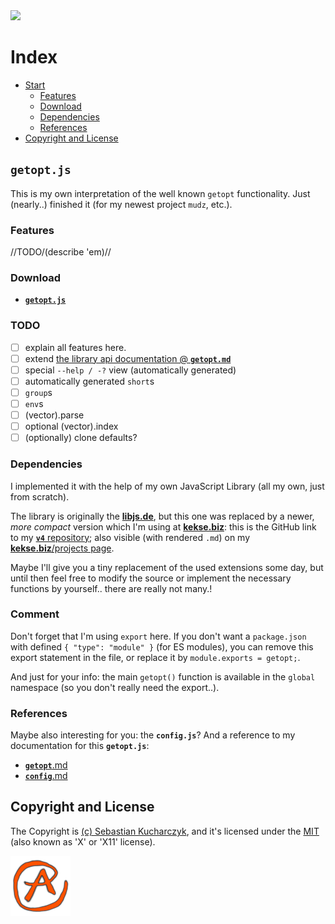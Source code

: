 <img src="https://kekse.biz/github.php?draw&override=github:getopt.js&text=v4&draw" />

# Index
* [Start](#getoptjs)
    * [Features](#features)
    * [Download](#download)
    * [Dependencies](#dependencies)
    * [References](#references)
* [Copyright and License](#copyright-and-license)

## `getopt.js`
This is my own interpretation of the well known `getopt` functionality.
Just (nearly..) finished it (for my newest project `mudz`, etc.).

### Features
//TODO/(describe 'em)//

### Download
* [**`getopt.js`**](js/getopt.js)

### TODO
- [ ] explain all features here.
- [ ] extend [the library api documentation @ **`getopt.md`**](https://github.com/kekse1/v4/blob/git/docs/modules/lib/getopt.md)
- [ ] special `--help / -?` view (automatically generated)
- [ ] automatically generated `short`s
- [ ] `group`s
- [ ] `env`s
- [ ] (vector).parse
- [ ] optional (vector).index
- [ ] (optionally) clone defaults?

### Dependencies
I implemented it with the help of my own JavaScript Library (all my own, just from scratch).

The library is originally the [**libjs.de**](https://libjs.de/), but this one was replaced by a newer,
_more compact_ version which I'm using at [**kekse.biz**](https://kekse.biz/): this is the GitHub link
to my [**`v4`** repository](https://github.com/kekse1/v4/); also visible (with rendered `.md`) on my
[**kekse.biz**/projects page](https://kekse.biz/#github://kekse1/).

Maybe I'll give you a tiny replacement of the used extensions some day, but until then feel free to
modify the source or implement the necessary functions by yourself.. there are really not many.!

### Comment
Don't forget that I'm using `export` here. If you don't want a `package.json` with defined `{ "type": "module" }`
(for ES modules), you can remove this export statement in the file, or replace it by `module.exports = getopt;`.

And just for your info: the main `getopt()` function is available in the `global` namespace (so you don't really
need the export..).

### References
Maybe also interesting for you: the **`config.js`**? And a reference to my documentation for this **`getopt.js`**:

* [**`getopt`**.md](https://github.com/kekse1/v4/blob/git/docs/modules/lib/getopt.md)
* [**`config`**.md](https://github.com/kekse1/v4/blob/git/docs/modules/lib/config.md)

## Copyright and License
The Copyright is [(c) Sebastian Kucharczyk](COPYRIGHT.txt),
and it's licensed under the [MIT](LICENSE.txt) (also known as 'X' or 'X11' license).

![kekse.biz](favicon.png)

